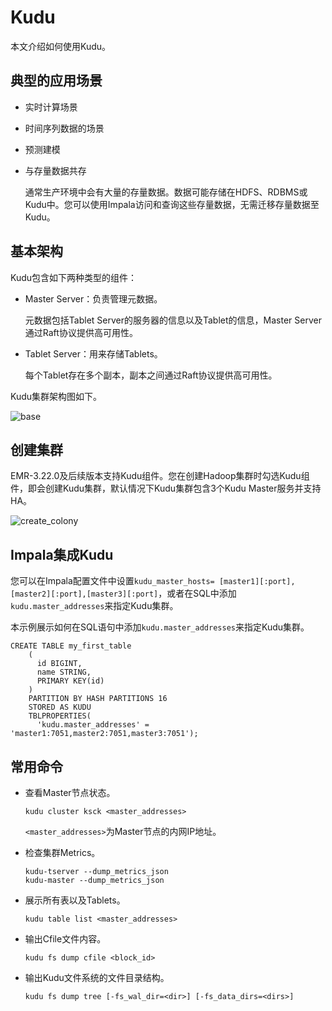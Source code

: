 # Kudu

本文介绍如何使用Kudu。

## 典型的应用场景

-   实时计算场景
-   时间序列数据的场景
-   预测建模
-   与存量数据共存

    通常生产环境中会有大量的存量数据。数据可能存储在HDFS、RDBMS或Kudu中。您可以使用Impala访问和查询这些存量数据，无需迁移存量数据至Kudu。


## 基本架构

Kudu包含如下两种类型的组件：

-   Master Server：负责管理元数据。

    元数据包括Tablet Server的服务器的信息以及Tablet的信息，Master Server通过Raft协议提供高可用性。

-   Tablet Server：用来存储Tablets。

    每个Tablet存在多个副本，副本之间通过Raft协议提供高可用性。


Kudu集群架构图如下。

![base](https://static-aliyun-doc.oss-cn-hangzhou.aliyuncs.com/assets/img/zh-CN/2998197951/p63501.png)

## 创建集群

EMR-3.22.0及后续版本支持Kudu组件。您在创建Hadoop集群时勾选Kudu组件，即会创建Kudu集群，默认情况下Kudu集群包含3个Kudu Master服务并支持HA。

![create_colony](../images/p63503.jpeg)

## Impala集成Kudu

您可以在Impala配置文件中设置`kudu_master_hosts= [master1][:port],[master2][:port],[master3][:port]`，或者在SQL中添加`kudu.master_addresses`来指定Kudu集群。

本示例展示如何在SQL语句中添加`kudu.master_addresses`来指定Kudu集群。

```
CREATE TABLE my_first_table
    (
      id BIGINT,
      name STRING,
      PRIMARY KEY(id)
    )
    PARTITION BY HASH PARTITIONS 16
    STORED AS KUDU
    TBLPROPERTIES(
      'kudu.master_addresses' = 'master1:7051,master2:7051,master3:7051');
```

## 常用命令

-   查看Master节点状态。

    ```
    kudu cluster ksck <master_addresses>
    ```

    `<master_addresses>`为Master节点的内网IP地址。

-   检查集群Metrics。

    ```
    kudu-tserver --dump_metrics_json
    kudu-master --dump_metrics_json
    ```

-   展示所有表以及Tablets。

    ```
    kudu table list <master_addresses>
    ```

-   输出Cfile文件内容。

    ```
    kudu fs dump cfile <block_id>
    ```

-   输出Kudu文件系统的文件目录结构。

    ```
    kudu fs dump tree [-fs_wal_dir=<dir>] [-fs_data_dirs=<dirs>]
    ```


